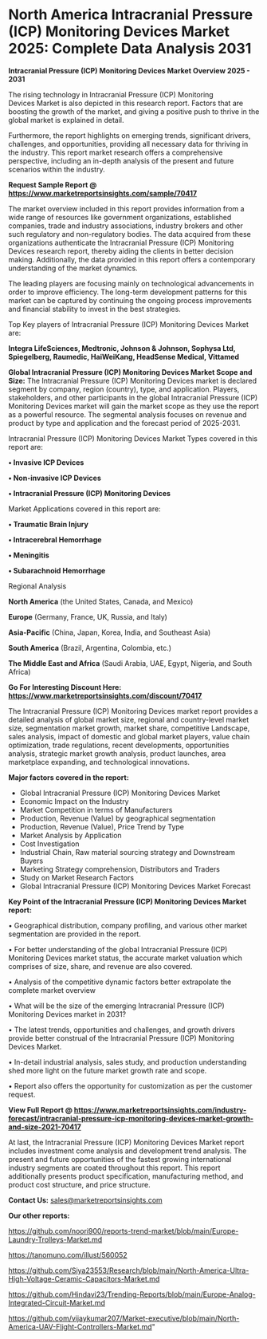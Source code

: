 # North America Intracranial Pressure (ICP) Monitoring Devices Market 2025: Complete Data Analysis 2031

<Strong> Intracranial Pressure (ICP) Monitoring Devices Market Overview 2025 - 2031</strong>

The rising technology in Intracranial Pressure (ICP) Monitoring Devices Market is also depicted in this research report. Factors that are boosting the growth of the market, and giving a positive push to thrive in the global market is explained in detail.

Furthermore, the report highlights on emerging trends, significant drivers, challenges, and opportunities, providing all necessary data for thriving in the industry. This report market research offers a comprehensive perspective, including an in-depth analysis of the present and future scenarios within the industry.

<strong>Request Sample Report @ <a href=https://www.marketreportsinsights.com/sample/70417>https://www.marketreportsinsights.com/sample/70417</a></strong>

The market overview included in this report provides information from a wide range of resources like government organizations, established companies, trade and industry associations, industry brokers and other such regulatory and non-regulatory bodies. The data acquired from these organizations authenticate the Intracranial Pressure (ICP) Monitoring Devices research report, thereby aiding the clients in better decision making. Additionally, the data provided in this report offers a contemporary understanding of the market dynamics.

The leading players are focusing mainly on technological advancements in order to improve efficiency. The long-term development patterns for this market can be captured by continuing the ongoing process improvements and financial stability to invest in the best strategies.

Top Key players of Intracranial Pressure (ICP) Monitoring Devices Market are:

<strong>Integra LifeSciences, Medtronic, Johnson & Johnson, Sophysa Ltd, Spiegelberg, Raumedic, HaiWeiKang, HeadSense Medical, Vittamed</strong>

<strong><b>Global Intracranial Pressure (ICP) Monitoring Devices Market Scope and Size:</b></strong>
The Intracranial Pressure (ICP) Monitoring Devices market is declared segment by company, region (country), type, and application. Players, stakeholders, and other participants in the global Intracranial Pressure (ICP) Monitoring Devices market will gain the market scope as they use the report as a powerful resource. The segmental analysis focuses on revenue and product by type and application and the forecast period of 2025-2031.

Intracranial Pressure (ICP) Monitoring Devices Market Types covered in this report are:

<strong>• Invasive ICP Devices

• Non-invasive ICP Devices

• Intracranial Pressure (ICP) Monitoring Devices</strong>

Market Applications covered in this report are:

<strong>• Traumatic Brain Injury

• Intracerebral Hemorrhage

• Meningitis

• Subarachnoid Hemorrhage</strong> 

Regional Analysis

<strong>North America</strong> (the United States, Canada, and Mexico)

<strong>Europe</strong> (Germany, France, UK, Russia, and Italy)

<strong>Asia-Pacific</strong> (China, Japan, Korea, India, and Southeast Asia)

<strong>South America</strong> (Brazil, Argentina, Colombia, etc.)

<strong>The Middle East and Africa</strong> (Saudi Arabia, UAE, Egypt, Nigeria, and South Africa)

<strong>Go For Interesting Discount Here: <a href=https://www.marketreportsinsights.com/discount/70417>https://www.marketreportsinsights.com/discount/70417</a></strong>

The Intracranial Pressure (ICP) Monitoring Devices market report provides a detailed analysis of global market size, regional and country-level market size, segmentation market growth, market share, competitive Landscape, sales analysis, impact of domestic and global market players, value chain optimization, trade regulations, recent developments, opportunities analysis, strategic market growth analysis, product launches, area marketplace expanding, and technological innovations.

<strong><b>Major factors covered in the report:</b></strong>
<ul>
  <li>Global Intracranial Pressure (ICP) Monitoring Devices Market </li>
  <li>Economic Impact on the Industry</li>
  <li>Market Competition in terms of Manufacturers</li>
  <li>Production, Revenue (Value) by geographical segmentation</li>
  <li>Production, Revenue (Value), Price Trend by Type</li>
  <li>Market Analysis by Application</li>
  <li>Cost Investigation</li>
  <li>Industrial Chain, Raw material sourcing strategy and Downstream Buyers</li>
  <li>Marketing Strategy comprehension, Distributors and Traders</li>
  <li>Study on Market Research Factors</li>
  <li>Global Intracranial Pressure (ICP) Monitoring Devices Market Forecast</li>
</ul>

<strong><b>Key Point of the Intracranial Pressure (ICP) Monitoring Devices Market report:</b></strong>

• Geographical distribution, company profiling, and various other market segmentation are provided in the report.

• For better understanding of the global Intracranial Pressure (ICP) Monitoring Devices market status, the accurate market valuation which comprises of size, share, and revenue are also covered.

• Analysis of the competitive dynamic factors better extrapolate the complete market overview

• What will be the size of the emerging Intracranial Pressure (ICP) Monitoring Devices market in 2031?

• The latest trends, opportunities and challenges, and growth drivers provide better construal of the Intracranial Pressure (ICP) Monitoring Devices Market.

• In-detail industrial analysis, sales study, and production understanding shed more light on the future market growth rate and scope.

• Report also offers the opportunity for customization as per the customer request.

<strong><b>View Full Report @ <a href=https://www.marketreportsinsights.com/industry-forecast/intracranial-pressure-icp-monitoring-devices-market-growth-and-size-2021-70417>https://www.marketreportsinsights.com/industry-forecast/intracranial-pressure-icp-monitoring-devices-market-growth-and-size-2021-70417</a></b></strong>


At last, the Intracranial Pressure (ICP) Monitoring Devices Market report includes investment come analysis and development trend analysis. The present and future opportunities of the fastest growing international industry segments are coated throughout this report. This report additionally presents product specification, manufacturing method, and product cost structure, and price structure.

<strong>Contact Us:</strong>
sales@marketreportsinsights.com

<strong>Our other reports:</strong>

<a href=https://github.com/noori900/reports-trend-market/blob/main/Europe-Laundry-Trolleys-Market.md>https://github.com/noori900/reports-trend-market/blob/main/Europe-Laundry-Trolleys-Market.md</a>

<a href=https://tanomuno.com/illust/560052>https://tanomuno.com/illust/560052</a>

<a href=https://github.com/Siya23553/Research/blob/main/North-America-Ultra-High-Voltage-Ceramic-Capacitors-Market.md>https://github.com/Siya23553/Research/blob/main/North-America-Ultra-High-Voltage-Ceramic-Capacitors-Market.md</a>

<a href=https://github.com/Hindavi23/Trending-Reports/blob/main/Europe-Analog-Integrated-Circuit-Market.md>https://github.com/Hindavi23/Trending-Reports/blob/main/Europe-Analog-Integrated-Circuit-Market.md</a>

<a href=https://github.com/vijaykumar207/Market-executive/blob/main/North-America-UAV-Flight-Controllers-Market.md>https://github.com/vijaykumar207/Market-executive/blob/main/North-America-UAV-Flight-Controllers-Market.md</a>"
